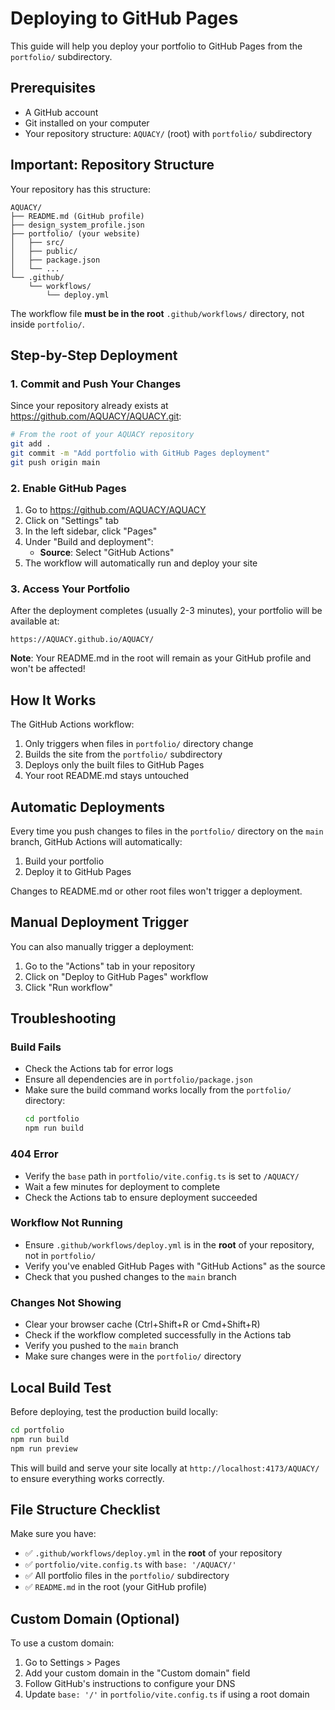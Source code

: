 # Deploying to GitHub Pages

This guide will help you deploy your portfolio to GitHub Pages from the `portfolio/` subdirectory.

## Prerequisites

- A GitHub account
- Git installed on your computer
- Your repository structure: `AQUACY/` (root) with `portfolio/` subdirectory

## Important: Repository Structure

Your repository has this structure:
```
AQUACY/
├── README.md (GitHub profile)
├── design_system_profile.json
├── portfolio/ (your website)
│   ├── src/
│   ├── public/
│   ├── package.json
│   └── ...
└── .github/
    └── workflows/
        └── deploy.yml
```

The workflow file **must be in the root** `.github/workflows/` directory, not inside `portfolio/`.

## Step-by-Step Deployment

### 1. Commit and Push Your Changes

Since your repository already exists at https://github.com/AQUACY/AQUACY.git:

```bash
# From the root of your AQUACY repository
git add .
git commit -m "Add portfolio with GitHub Pages deployment"
git push origin main
```

### 2. Enable GitHub Pages

1. Go to https://github.com/AQUACY/AQUACY
2. Click on "Settings" tab
3. In the left sidebar, click "Pages"
4. Under "Build and deployment":
   - **Source**: Select "GitHub Actions"
5. The workflow will automatically run and deploy your site

### 3. Access Your Portfolio

After the deployment completes (usually 2-3 minutes), your portfolio will be available at:

```
https://AQUACY.github.io/AQUACY/
```

**Note**: Your README.md in the root will remain as your GitHub profile and won't be affected!

## How It Works

The GitHub Actions workflow:
1. Only triggers when files in `portfolio/` directory change
2. Builds the site from the `portfolio/` subdirectory
3. Deploys only the built files to GitHub Pages
4. Your root README.md stays untouched

## Automatic Deployments

Every time you push changes to files in the `portfolio/` directory on the `main` branch, GitHub Actions will automatically:
1. Build your portfolio
2. Deploy it to GitHub Pages

Changes to README.md or other root files won't trigger a deployment.

## Manual Deployment Trigger

You can also manually trigger a deployment:
1. Go to the "Actions" tab in your repository
2. Click on "Deploy to GitHub Pages" workflow
3. Click "Run workflow"

## Troubleshooting

### Build Fails
- Check the Actions tab for error logs
- Ensure all dependencies are in `portfolio/package.json`
- Make sure the build command works locally from the `portfolio/` directory:
  ```bash
  cd portfolio
  npm run build
  ```

### 404 Error
- Verify the `base` path in `portfolio/vite.config.ts` is set to `/AQUACY/`
- Wait a few minutes for deployment to complete
- Check the Actions tab to ensure deployment succeeded

### Workflow Not Running
- Ensure `.github/workflows/deploy.yml` is in the **root** of your repository, not in `portfolio/`
- Verify you've enabled GitHub Pages with "GitHub Actions" as the source
- Check that you pushed changes to the `main` branch

### Changes Not Showing
- Clear your browser cache (Ctrl+Shift+R or Cmd+Shift+R)
- Check if the workflow completed successfully in the Actions tab
- Verify you pushed to the `main` branch
- Make sure changes were in the `portfolio/` directory

## Local Build Test

Before deploying, test the production build locally:

```bash
cd portfolio
npm run build
npm run preview
```

This will build and serve your site locally at `http://localhost:4173/AQUACY/` to ensure everything works correctly.

## File Structure Checklist

Make sure you have:
- ✅ `.github/workflows/deploy.yml` in the **root** of your repository
- ✅ `portfolio/vite.config.ts` with `base: '/AQUACY/'`
- ✅ All portfolio files in the `portfolio/` subdirectory
- ✅ `README.md` in the root (your GitHub profile)

## Custom Domain (Optional)

To use a custom domain:
1. Go to Settings > Pages
2. Add your custom domain in the "Custom domain" field
3. Follow GitHub's instructions to configure your DNS
4. Update `base: '/'` in `portfolio/vite.config.ts` if using a root domain